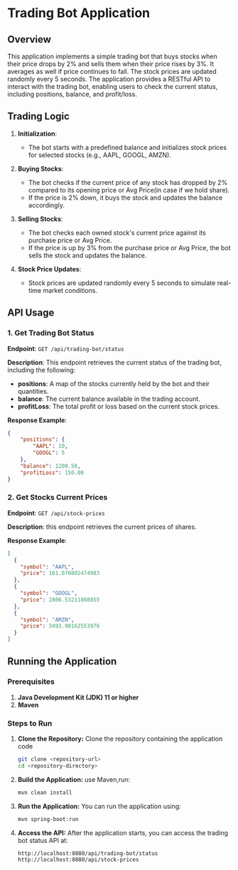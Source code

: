 # Trading Bot Application

## Overview
This application implements a simple trading bot that buys stocks when their price drops by 2% and sells them when their price rises by 3%. It averages as well if price continues to fall. The stock prices are updated randomly every 5 seconds. The application provides a RESTful API to interact with the trading bot, enabling users to check the current status, including positions, balance, and profit/loss.

## Trading Logic
1. **Initialization**:
   - The bot starts with a predefined balance and initializes stock prices for selected stocks (e.g., AAPL, GOOGL, AMZN).
  
2. **Buying Stocks**:
   - The bot checks if the current price of any stock has dropped by 2% compared to its opening price or Avg Price(in case if we hold share). 
   - If the price is 2% down, it buys the stock and updates the balance accordingly.

3. **Selling Stocks**:
   - The bot checks each owned stock's current price against its purchase price or Avg Price.
   - If the price is up by 3% from the purchase price or Avg Price, the bot sells the stock and updates the balance.

4. **Stock Price Updates**:
   - Stock prices are updated randomly every 5 seconds to simulate real-time market conditions.

## API Usage

### 1. Get Trading Bot Status
**Endpoint**: `GET /api/trading-bot/status`

**Description**: This endpoint retrieves the current status of the trading bot, including the following:
- **positions**: A map of the stocks currently held by the bot and their quantities.
- **balance**: The current balance available in the trading account.
- **profitLoss**: The total profit or loss based on the current stock prices.

**Response Example**:
```json
{
    "positions": {
        "AAPL": 10,
        "GOOGL": 5
    },
    "balance": 1200.50,
    "profitLoss": 150.00
}
```
### 2. Get Stocks Current Prices
**Endpoint**: `GET /api/stock-prices`

**Description**: this endpoint retrieves the current prices of shares.

**Response Example**:
```json
[
  {
    "symbol": "AAPL",
    "price": 161.070802474983
  },
  {
    "symbol": "GOOGL",
    "price": 2806.53211808855
  },
  {
    "symbol": "AMZN",
    "price": 3493.90162553976
  }
]
```

## Running the Application
### Prerequisites
1. **Java Development Kit (JDK) 11 or higher**
2. **Maven**

### Steps to Run
1. **Clone the Repository:** Clone the repository containing the application code
   ```bash
   git clone <repository-url>
   cd <repository-directory>
   ```
2. **Build the Application:** use Maven,run:
   ```bash
   mvn clean install
   ```
3. **Run the Application:** You can run the application using:
   ```bash
   mvn spring-boot:run
   ```
4. **Access the API:** After the application starts, you can access the trading bot status API at:
   ```bash
   http://localhost:8080/api/trading-bot/status
   http://localhost:8080/api/stock-prices
   ```

